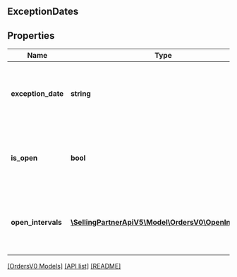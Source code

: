 ## ExceptionDates

## Properties

Name | Type | Description | Notes
------------ | ------------- | ------------- | -------------
**exception_date** | **string** | Date when the business is closed, in ISO-8601 date format. | [optional]
**is_open** | **bool** | Boolean indicating if the business is closed or open on that date. | [optional]
**open_intervals** | [**\SellingPartnerApiV5\Model\OrdersV0\OpenInterval[]**](OpenInterval.md) | Time window during the day when the business is open. | [optional]

[[OrdersV0 Models]](../) [[API list]](../../Api) [[README]](../../../README.md)
